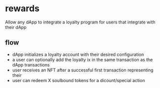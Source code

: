 # rewards 

Allow any dApp to integrate a loyalty program for users that integrate with their dApp

## flow

- dApp initializes a loyalty account with their desired configuration
- a user can optionally add the loyalty ix in the same transaction as the dApp transactions
- user receives an NFT after a successful first transaction representing their
- user can redeem X soulbound tokens for a dicount/special action